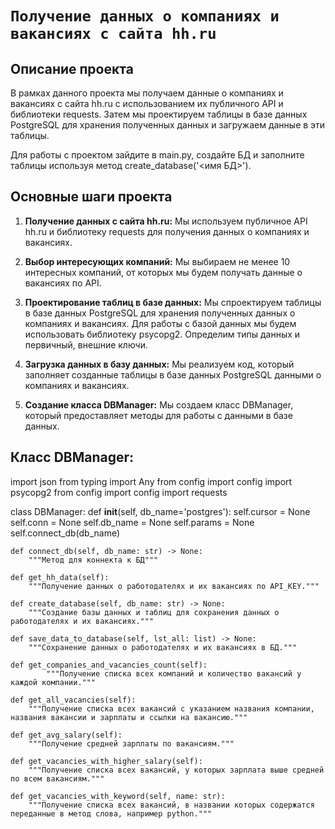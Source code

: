 # **`Получение данных о компаниях и вакансиях с сайта hh.ru`**

## Описание проекта

В рамках данного проекта мы получаем данные о компаниях и вакансиях с сайта hh.ru с использованием их публичного API и библиотеки requests. Затем мы проектируем таблицы в базе данных PostgreSQL для хранения полученных данных и загружаем данные в эти таблицы.

Для работы с проектом зайдите в main.py, создайте БД и заполните таблицы используя метод create_database('<имя БД>'). 


## Основные шаги проекта

1. **Получение данных с сайта hh.ru:**
Мы используем публичное API hh.ru и библиотеку requests для получения данных о компаниях и вакансиях.

2. **Выбор интересующих компаний:**
Мы выбираем не менее 10 интересных компаний, от которых мы будем получать данные о вакансиях по API.

3. **Проектирование таблиц в базе данных:**
Мы спроектируем таблицы в базе данных PostgreSQL для хранения полученных данных о компаниях и вакансиях. Для работы с базой данных мы будем использовать библиотеку psycopg2. Определим типы данных и первичный, внешние ключи.

4. **Загрузка данных в базу данных:**
Мы реализуем код, который заполняет созданные таблицы в базе данных PostgreSQL данными о компаниях и вакансиях.

5. **Создание класса DBManager:**
Мы создаем класс DBManager, который предоставляет методы для работы с данными в базе данных.

## Класс DBManager:

import json
from typing import Any
from config import config
import psycopg2
from config import config
import requests

class DBManager:
        def __init__(self, db_name='postgres'):
        self.cursor = None
        self.conn = None
        self.db_name = None
        self.params = None
        self.connect_db(db_name)

    def connect_db(self, db_name: str) -> None:
        """Метод для коннекта к БД"""

    def get_hh_data(self):
        """Получение данных о работодателях и их вакансиях по API_KEY."""

    def create_database(self, db_name: str) -> None:
        """Создание базы данных и таблиц для сохранения данных о работодателях и их вакансиях."""

    def save_data_to_database(self, lst_all: list) -> None:
        """Сохранение данных о работодателях и их вакансиях в БД."""

    def get_companies_and_vacancies_count(self):
            """Получение списка всех компаний и количество вакансий у каждой компании."""

    def get_all_vacancies(self):
        """Получение списка всех вакансий с указанием названия компании, названия вакансии и зарплаты и ссылки на вакансию."""

    def get_avg_salary(self):
        """Получение средней зарплаты по вакансиям."""

    def get_vacancies_with_higher_salary(self):
        """Получение списка всех вакансий, у которых зарплата выше средней по всем вакансиям."""

    def get_vacancies_with_keyword(self, name: str):
        """Получение списка всех вакансий, в названии которых содержатся переданные в метод слова, например python."""
